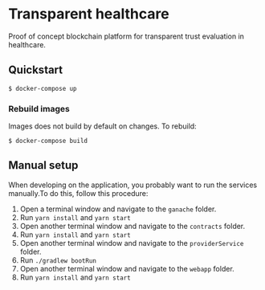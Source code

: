 # Transparent healthcare

Proof of concept blockchain platform for transparent trust evaluation in healthcare.

## Quickstart

```
$ docker-compose up
```

### Rebuild images

Images does not build by default on changes. To rebuild:

```
$ docker-compose build
```

## Manual setup

When developing on the application, you probably want to run the services manually.To do this, follow this procedure:

1. Open a terminal window and navigate to the `ganache` folder.
2. Run `yarn install` and `yarn start`
3. Open another terminal window and navigate to the `contracts` folder.
4. Run `yarn install` and `yarn start`
5. Open another terminal window and navigate to the `providerService` folder.
6. Run `./gradlew bootRun`
7. Open another terminal window and navigate to the `webapp` folder.
8. Run `yarn install` and `yarn start`
